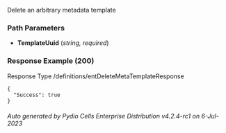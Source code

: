 






 
Delete an arbitrary metadata template  


### Path Parameters

 - **TemplateUuid** (_string, required_) 




### Response Example (200)
Response Type /definitions/entDeleteMetaTemplateResponse

```
{
  "Success": true
}
```




###### Auto generated by Pydio Cells Enterprise Distribution v4.2.4-rc1 on 6-Jul-2023
